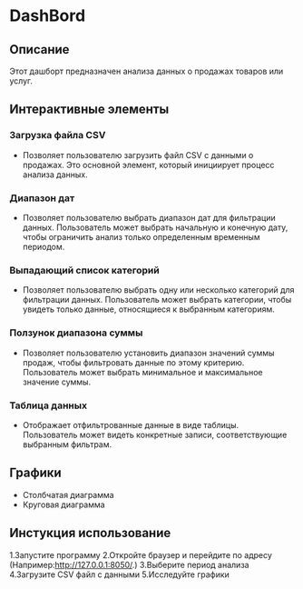 # DashBord
## Описание
Этот дашборт предназначен анализа данных о продажах товаров или услуг.
## Интерактивные элементы
### Загрузка файла CSV
- Позволяет пользователю загрузить файл CSV с данными о продажах. Это основной элемент, который инициирует процесс анализа данных.
### Диапазон дат
- Позволяет пользователю выбрать диапазон дат для фильтрации данных. Пользователь может выбрать начальную и конечную дату, чтобы ограничить анализ только определенным временным периодом.
### Выпадающий список категорий
- Позволяет пользователю выбрать одну или несколько категорий для фильтрации данных. Пользователь может выбрать категории, чтобы увидеть только данные, относящиеся к выбранным категориям.
### Ползунок диапазона суммы
- Позволяет пользователю установить диапазон значений суммы продаж, чтобы фильтровать данные по этому критерию. Пользователь может выбрать минимальное и максимальное значение суммы.
### Таблица данных
- Отображает отфильтрованные данные в виде таблицы. Пользователь может видеть конкретные записи, соответствующие выбранным фильтрам.
## Графики
- Столбчатая диаграмма
- Круговая диаграмма

## Инстукция использование
1.Запустите программу
2.Откройте браузер и перейдите по адресу (Например:http://127.0.0.1:8050/.)
3.Выберите период анализа
4.Загрузите CSV файл с данными
5.Исследуйте графики
